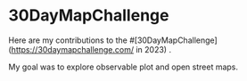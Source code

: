 # 30DayMapChallenge

Here are my contributions to the #[30DayMapChallenge] (https://30daymapchallenge.com/ in 2023) .

My goal was to explore observable plot and open street maps.




